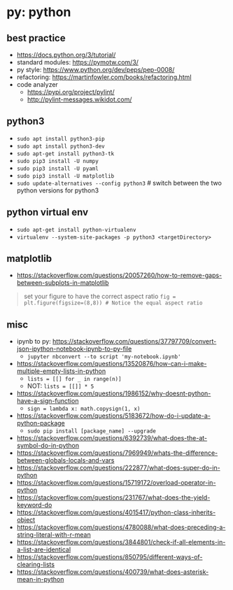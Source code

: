 # py: python

## best practice
* https://docs.python.org/3/tutorial/
* standard modules: https://pymotw.com/3/
* py style: https://www.python.org/dev/peps/pep-0008/
* refactoring: https://martinfowler.com/books/refactoring.html
* code analyzer
  * https://pypi.org/project/pylint/
  * http://pylint-messages.wikidot.com/

## python3
* `sudo apt install python3-pip`
* `sudo apt install python3-dev`
* `sudo apt-get install python3-tk`
* `sudo pip3 install -U numpy`
* `sudo pip3 install -U pyaml`
* `sudo pip3 install -U matplotlib`
* `sudo update-alternatives --config python3` # switch between the two python versions for python3

## python virtual env
* `sudo apt-get install python-virtualenv`
* `virtualenv --system-site-packages -p python3 <targetDirectory>`

## matplotlib
* https://stackoverflow.com/questions/20057260/how-to-remove-gaps-between-subplots-in-matplotlib
> set your figure to have the correct aspect ratio
```fig = plt.figure(figsize=(8,8)) # Notice the equal aspect ratio```

## misc
* ipynb to py: https://stackoverflow.com/questions/37797709/convert-json-ipython-notebook-ipynb-to-py-file
  * `jupyter nbconvert --to script 'my-notebook.ipynb'`
* https://stackoverflow.com/questions/13520876/how-can-i-make-multiple-empty-lists-in-python
  * `lists = [[] for _ in range(n)]`
  * NOT: `lists = [[]] * 5`
* https://stackoverflow.com/questions/1986152/why-doesnt-python-have-a-sign-function
  * `sign = lambda x: math.copysign(1, x)`
* https://stackoverflow.com/questions/5183672/how-do-i-update-a-python-package
  * `sudo pip install [package_name] --upgrade`
* https://stackoverflow.com/questions/6392739/what-does-the-at-symbol-do-in-python
* https://stackoverflow.com/questions/7969949/whats-the-difference-between-globals-locals-and-vars
* https://stackoverflow.com/questions/222877/what-does-super-do-in-python
* https://stackoverflow.com/questions/15719172/overload-operator-in-python
* https://stackoverflow.com/questions/231767/what-does-the-yield-keyword-do
* https://stackoverflow.com/questions/4015417/python-class-inherits-object
* https://stackoverflow.com/questions/4780088/what-does-preceding-a-string-literal-with-r-mean
* https://stackoverflow.com/questions/3844801/check-if-all-elements-in-a-list-are-identical
* https://stackoverflow.com/questions/850795/different-ways-of-clearing-lists
* https://stackoverflow.com/questions/400739/what-does-asterisk-mean-in-python
